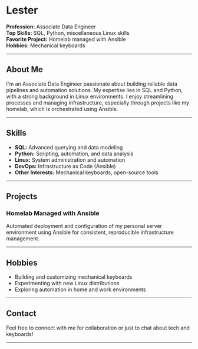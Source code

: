 # Lester

**Profession:** Associate Data Engineer  
**Top Skills:** SQL, Python, miscellaneous Linux skills  
**Favorite Project:** Homelab managed with Ansible  
**Hobbies:** Mechanical keyboards  

---

## About Me

I'm an Associate Data Engineer passionate about building reliable data pipelines and automation solutions. My expertise lies in SQL and Python, with a strong background in Linux environments. I enjoy streamlining processes and managing infrastructure, especially through projects like my homelab, which is orchestrated using Ansible.

---

## Skills

- **SQL:** Advanced querying and data modeling
- **Python:** Scripting, automation, and data analysis
- **Linux:** System administration and automation
- **DevOps:** Infrastructure as Code (Ansible)
- **Other Interests:** Mechanical keyboards, open-source tools

---

## Projects

### Homelab Managed with Ansible
Automated deployment and configuration of my personal server environment using Ansible for consistent, reproducible infrastructure management.

---

## Hobbies

- Building and customizing mechanical keyboards
- Experimenting with new Linux distributions
- Exploring automation in home and work environments

---

## Contact

Feel free to connect with me for collaboration or just to chat about tech and keyboards!

---
